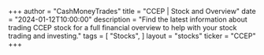 +++
author = "CashMoneyTrades"
title = "CCEP | Stock and Overview"
date = "2024-01-12T10:00:00"
description = "Find the latest information about trading CCEP stock for a full financial overview to help with your stock trading and investing."
tags = [
"Stocks",
]
layout = "stocks"
ticker = "CCEP"
+++
        


    
        